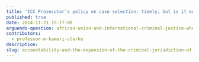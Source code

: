 ```yaml
---
title: 'ICC Prosecutor’s policy on case selection: timely, but is it enough?'
published: true
date: 2014-11-21 15:17:00
arguendo-question: african-union-and-international-criminal-justice-where-does-it-go-from-here
contributors:
  - professor-m-kamari-clarke
description:
slug: accountability-and-the-expansion-of-the-criminal-jurisdiction-of-the-african-court
---
```

